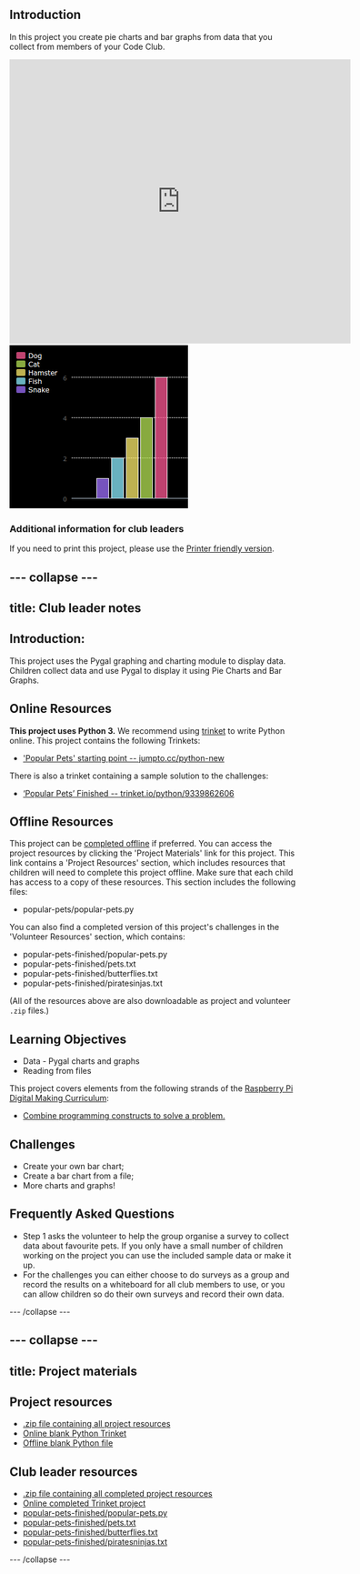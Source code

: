 ## Introduction

In this project you create pie charts and bar graphs from data that you collect from members of your Code Club.  

<div class="trinket">
  <iframe src="https://trinket.io/embed/python/70d24d92b8?outputOnly=true&start=result" width="600" height="500" frameborder="0" marginwidth="0" marginheight="0" allowfullscreen>
  </iframe>
  <img src="images/pets-finished.png">
</div>


### Additional information for club leaders

If you need to print this project, please use the [Printer friendly version](./print).


--- collapse ---
---
title: Club leader notes
---


## Introduction:
This project uses the Pygal graphing and charting module to display data. Children collect data and use Pygal to display it using Pie Charts and Bar Graphs.  

## Online Resources

__This project uses Python 3.__ We recommend using [trinket](https://trinket.io/) to write Python online. This project contains the following Trinkets:

+ ['Popular Pets' starting point -- jumpto.cc/python-new](http://jumpto.cc/python-new)

There is also a trinket containing a sample solution to the challenges:

+ [‘Popular Pets’ Finished -- trinket.io/python/9339862606](https://trinket.io/python/9339862606)

## Offline Resources
This project can be [completed offline](https://www.codeclubprojects.org/en-GB/resources/python-working-offline/) if preferred. You can access the project resources by clicking the 'Project Materials' link for this project. This link contains a 'Project Resources' section, which includes resources that children will need to complete this project offline. Make sure that each child has access to a copy of these resources. This section includes the following files:

+ popular-pets/popular-pets.py

You can also find a completed version of this project's challenges in the 'Volunteer Resources' section, which contains:

+ popular-pets-finished/popular-pets.py
+ popular-pets-finished/pets.txt
+ popular-pets-finished/butterflies.txt
+ popular-pets-finished/piratesinjas.txt

(All of the resources above are also downloadable as project and volunteer `.zip` files.)

## Learning Objectives
+ Data - Pygal charts and graphs
+ Reading from files

This project covers elements from the following strands of the [Raspberry Pi Digital Making Curriculum](http://rpf.io/curriculum):

+ [Combine programming constructs to solve a problem.](https://www.raspberrypi.org/curriculum/programming/builder)

## Challenges
+ Create your own bar chart;
+ Create a bar chart from a file;
+ More charts and graphs!

## Frequently Asked Questions
+ Step 1 asks the volunteer to help the group organise a survey to collect data about favourite pets. If you only have a small number of children working on the project you can use the included sample data or make it up.
+ For the challenges you can either choose to do surveys as a group and record the results on a whiteboard for all club members to use, or you can allow children so do their own surveys and record their own data.


--- /collapse ---


--- collapse ---
---
title: Project materials
---
## Project resources
* [.zip file containing all project resources](resources/popular-pets-project-resources.zip)
* [Online blank Python Trinket](http://jumpto.cc/python-new)
* [Offline blank Python file](resources/new-new.py)

## Club leader resources
* [.zip file containing all completed project resources](resources/popular-pets-volunteer-resources.zip)
* [Online completed Trinket project](https://trinket.io/python/70d24d92b8)
* [popular-pets-finished/popular-pets.py](resources/popular-pets-finished-popular-pets.py)
* [popular-pets-finished/pets.txt](resources/popular-pets-finished-pets.txt)
* [popular-pets-finished/butterflies.txt](resources/popular-pets-finished-butterflies.txt)
* [popular-pets-finished/piratesninjas.txt](resources/popular-pets-finished-piratesninjas.txt)

--- /collapse ---